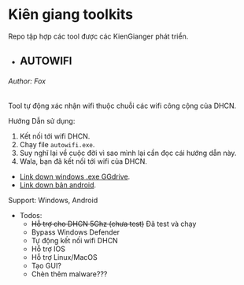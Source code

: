 # Kiên giang toolkits
Repo tập hợp các tool được các KienGianger phát triển.


* ## AUTOWIFI
###### Author: Fox

Tool tự động xác nhận wifi thuộc chuỗi các wifi công cộng của DHCN.

Hướng Dẫn sử dụng:
1. Kết nối tới wifi DHCN.
2. Chạy file `autowifi.exe`.
3. Suy nghĩ lại về cuộc đời vì sao mình lại cần đọc cái hướng dẫn này.
4. Wala, bạn đã kết nối tới wifi của DHCN.

* [Link down windows .exe GGdrive](https://drive.google.com/file/d/1AVadodXaPZ_2nUta0_qeHAMsgQyOTP8I/view?usp=sharing).
* [Link down bản android](https://install.appcenter.ms/users/hieuta81pk-gmail.com/apps/wifih32/distribution_groups/user).

Support: Windows, Android

* Todos:
  * ~~Hỗ trợ cho DHCN 5Ghz (chưa test)~~ Đã test và chạy
  * Bypass Windows Defender
  * Tự động kết nối wifi DHCN
  * Hỗ trợ IOS
  * Hỗ trợ Linux/MacOS
  * Tạo GUI?
  * Chèn thêm malware???
